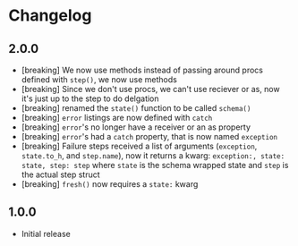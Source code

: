 # Changelog

## 2.0.0

  - [breaking] We now use methods instead of passing around procs defined with `step()`, we now use methods
  - [breaking] Since we don't use procs, we can't use reciever or as, now it's just up to the step to do delgation
  - [breaking] renamed the `state()` function to be called `schema()`
  - [breaking] `error` listings are now defined with `catch`
  - [breaking] `error`'s no longer have a receiver or an as property
  - [breaking] `error`'s had a `catch` property, that is now named `exception`
  - [breaking] Failure steps received a list of arguments (`exception`, `state.to_h`, and `step.name`), now it returns a kwarg: `exception:, state: state, step: step` where `state` is the schema wrapped state and `step` is the actual step struct
  - [breaking] `fresh()` now requires a `state:` kwarg

## 1.0.0

  - Initial release
